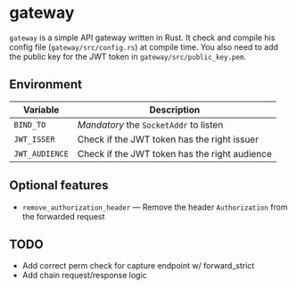 # gateway

`gateway` is a simple API gateway written in Rust. It check and compile his
config file (`gateway/src/config.rs`) at compile time. You also need to add the
public key for the JWT token in `gateway/src/public_key.pem`.

## Environment

| Variable       | Description                                   |
|----------------|-----------------------------------------------|
| `BIND_TO`      | *Mandatory* the `SocketAddr` to listen        |
| `JWT_ISSER`    | Check if the JWT token has the right issuer   |
| `JWT_AUDIENCE` | Check if the JWT token has the right audience |

## Optional features

* `remove_authorization_header` — Remove the header `Authorization` from the
  forwarded request

## TODO

- Add correct perm check for capture endpoint w/ forward_strict
- Add chain request/response logic
